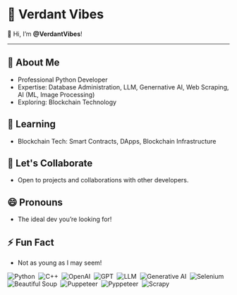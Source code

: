 # 🌿 Verdant Vibes  

👋 Hi, I’m **@VerdantVibes**!  

---  

## 👀 About Me  
- Professional Python Developer
- Expertise: Database Administration, LLM, Genernative AI, Web Scraping, AI (ML, Image Processing)  
- Exploring: Blockchain Technology  

## 🌱 Learning  
- Blockchain Tech: Smart Contracts, DApps, Blockchain Infrastructure  

## 💞️ Let's Collaborate  
- Open to projects and collaborations with other developers.  

## 😄 Pronouns  
- The ideal dev you’re looking for!  

## ⚡ Fun Fact  
- Not as young as I may seem!

![Python](https://img.shields.io/badge/Language-Python-blue?&style=flat&logo=python&logoColor=white)&nbsp;
![C++](https://img.shields.io/badge/Language-C%2B%2B-blue?&style=flat&logo=c%2B%2B&logoColor=white)&nbsp;
![OpenAI](https://img.shields.io/badge/Platform-OpenAI-lightgrey?&style=flat&logo=openai&logoColor=white)&nbsp;
![GPT](https://img.shields.io/badge/Model-GPT-lightgrey?&style=flat&logo=openai&logoColor=white)&nbsp;
![LLM](https://img.shields.io/badge/Model-LLM-lightgrey)&nbsp;
![Generative AI](https://img.shields.io/badge/Tech-Generative%20AI-lightgrey)&nbsp;
![Selenium](https://img.shields.io/badge/Tool-Selenium-green?&style=flat&logo=selenium&logoColor=white)&nbsp;
![Beautiful Soup](https://img.shields.io/badge/Library-Beautiful%20Soup-green?&style=flat)&nbsp;
![Puppeteer](https://img.shields.io/badge/Tool-Puppeteer-orange?&style=flat&logo=puppeteer&logoColor=white)&nbsp;
![Pyppeteer](https://img.shields.io/badge/Library-Pyppeteer-orange?&style=flat)&nbsp;
![Scrapy](https://img.shields.io/badge/Library-Scrapy-green?&style=flat&logo=scrapy&logoColor=white)&nbsp;

<!---  
VerdantVibes/VerdantVibes is a ✨ special ✨ repository because its `README.md` (this file) appears on your GitHub profile.  
You can click the Preview link to take a look at your changes.  
--->  
